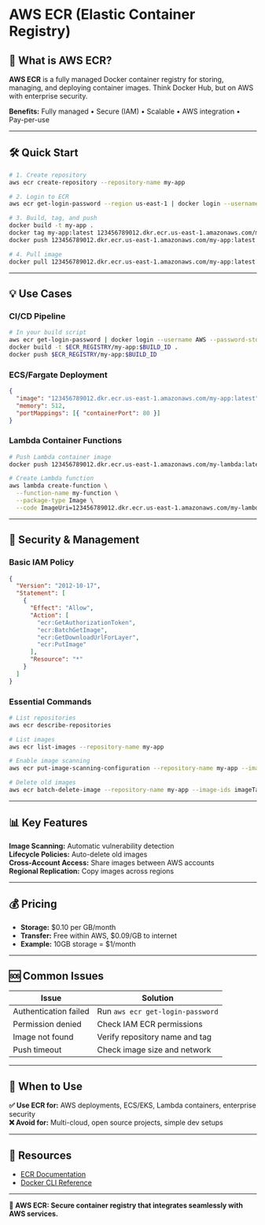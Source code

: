 # AWS ECR (Elastic Container Registry)

## 📘 What is AWS ECR?

**AWS ECR** is a fully managed Docker container registry for storing, managing, and deploying container images. Think Docker Hub, but on AWS with enterprise security.

**Benefits:** Fully managed • Secure (IAM) • Scalable • AWS integration • Pay-per-use

---

## 🛠️ Quick Start

```bash
# 1. Create repository
aws ecr create-repository --repository-name my-app

# 2. Login to ECR
aws ecr get-login-password --region us-east-1 | docker login --username AWS --password-stdin 123456789012.dkr.ecr.us-east-1.amazonaws.com

# 3. Build, tag, and push
docker build -t my-app .
docker tag my-app:latest 123456789012.dkr.ecr.us-east-1.amazonaws.com/my-app:latest
docker push 123456789012.dkr.ecr.us-east-1.amazonaws.com/my-app:latest

# 4. Pull image
docker pull 123456789012.dkr.ecr.us-east-1.amazonaws.com/my-app:latest
```

---

## 💡 Use Cases

### CI/CD Pipeline

```bash
# In your build script
aws ecr get-login-password | docker login --username AWS --password-stdin $ECR_REGISTRY
docker build -t $ECR_REGISTRY/my-app:$BUILD_ID .
docker push $ECR_REGISTRY/my-app:$BUILD_ID
```

### ECS/Fargate Deployment

```json
{
  "image": "123456789012.dkr.ecr.us-east-1.amazonaws.com/my-app:latest",
  "memory": 512,
  "portMappings": [{ "containerPort": 80 }]
}
```

### Lambda Container Functions

```bash
# Push Lambda container image
docker push 123456789012.dkr.ecr.us-east-1.amazonaws.com/my-lambda:latest

# Create Lambda function
aws lambda create-function \
  --function-name my-function \
  --package-type Image \
  --code ImageUri=123456789012.dkr.ecr.us-east-1.amazonaws.com/my-lambda:latest
```

---

## 🔐 Security & Management

### Basic IAM Policy

```json
{
  "Version": "2012-10-17",
  "Statement": [
    {
      "Effect": "Allow",
      "Action": [
        "ecr:GetAuthorizationToken",
        "ecr:BatchGetImage",
        "ecr:GetDownloadUrlForLayer",
        "ecr:PutImage"
      ],
      "Resource": "*"
    }
  ]
}
```

### Essential Commands

```bash
# List repositories
aws ecr describe-repositories

# List images
aws ecr list-images --repository-name my-app

# Enable image scanning
aws ecr put-image-scanning-configuration --repository-name my-app --image-scanning-configuration scanOnPush=true

# Delete old images
aws ecr batch-delete-image --repository-name my-app --image-ids imageTag=old-version
```

---

## 📊 Key Features

**Image Scanning:** Automatic vulnerability detection  
**Lifecycle Policies:** Auto-delete old images  
**Cross-Account Access:** Share images between AWS accounts  
**Regional Replication:** Copy images across regions

---

## 💰 Pricing

- **Storage:** $0.10 per GB/month
- **Transfer:** Free within AWS, $0.09/GB to internet
- **Example:** 10GB storage = $1/month

---

## 🆘 Common Issues

| Issue                 | Solution                         |
| --------------------- | -------------------------------- |
| Authentication failed | Run `aws ecr get-login-password` |
| Permission denied     | Check IAM ECR permissions        |
| Image not found       | Verify repository name and tag   |
| Push timeout          | Check image size and network     |

---

## 🎯 When to Use

**✅ Use ECR for:** AWS deployments, ECS/EKS, Lambda containers, enterprise security  
**❌ Avoid for:** Multi-cloud, open source projects, simple dev setups

---

## 📖 Resources

- [ECR Documentation](https://docs.aws.amazon.com/ecr/)
- [Docker CLI Reference](https://docs.docker.com/engine/reference/commandline/)

---

**🚀 AWS ECR: Secure container registry that integrates seamlessly with AWS services.**
